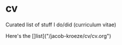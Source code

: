 # cv
Curated list of stuff I do/did (curriculum vitae)

Here's the []list]("/jacob-kroeze/cv/cv.org")
